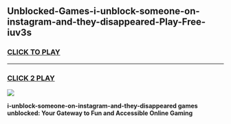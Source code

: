 
## Unblocked-Games-i-unblock-someone-on-instagram-and-they-disappeared-Play-Free-iuv3s
<h3>
<a href="https://premium76.site?title=i-unblock-someone-on-instagram-and-they-disappeared&ref=21A">CLICK TO PLAY</a></h3>
<hr>

<h3>
<a href="https://premium76.site?title=i-unblock-someone-on-instagram-and-they-disappeared&ref=21A">CLICK 2 PLAY</a>
  
</h3>

<a href="https://premium76.site?title=i-unblock-someone-on-instagram-and-they-disappeared&ref=21A"><img src="https://clearcache.store/games.png"></a>


**i-unblock-someone-on-instagram-and-they-disappeared games unblocked: Your Gateway to Fun and Accessible Online Gaming**
